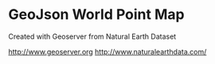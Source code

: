 GeoJson World Point Map
====
Created with Geoserver from Natural Earth Dataset

http://www.geoserver.org
http://www.naturalearthdata.com/